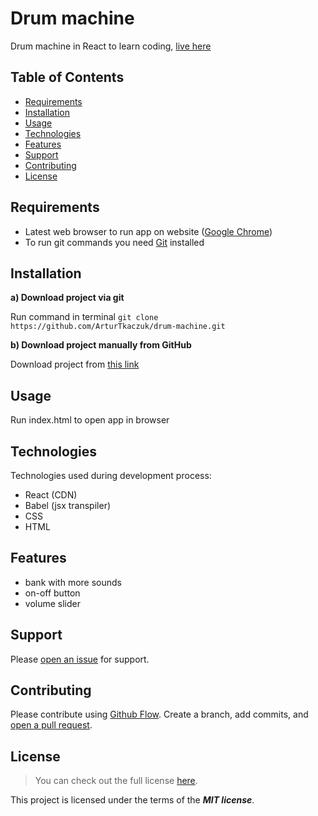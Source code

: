 # Drum machine

Drum machine in React to learn coding, [live here](https://drum-machine-at.netlify.app)

## Table of Contents

- [Requirements](#requirements)
- [Installation](#installation)
- [Usage](#usage)
- [Technologies](#technologies)
- [Features](#features)
- [Support](#support)
- [Contributing](#contributing)
- [License](#license)

## Requirements

- Latest web browser to run app on website ([Google Chrome](https://www.google.com/intl/en_en/chrome/))
- To run git commands you need [Git](https://git-scm.com/downloads) installed

## Installation

**a) Download project via git**

Run command in terminal `git clone https://github.com/ArturTkaczuk/drum-machine.git`

**b) Download project manually from GitHub**

Download project from [this link](https://github.com/ArturTkaczuk/drum-machine/archive/refs/heads/main.zip)

## Usage

Run index.html to open app in browser

## Technologies

Technologies used during development process:

- React (CDN)
- Babel (jsx transpiler)
- CSS
- HTML

## Features

- bank with more sounds
- on-off button
- volume slider

## Support

Please [open an issue](https://github.com/ArturTkaczuk/drum-machine/issues) for support.

## Contributing

Please contribute using [Github Flow](https://guides.github.com/introduction/flow/). Create a branch, add commits, and [open a pull request](https://github.com/ArturTkaczuk/drum-machine/compare).

## License
>You can check out the full license [here](https://github.com/ArturTkaczuk/drum-machine/blob/main/LICENSE).

This project is licensed under the terms of the ***MIT license***.
